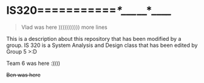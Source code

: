 # IS320===========**_*_*___*__*_**__*_*

> Vlad was here )))))))))))
more lines 

This is a description about this repository that has been modified by a group. IS 320 is a System Analysis and Design class
that has been edited by Group 5 >:D

Team 6 was here :))))

~~Ben was here~~
